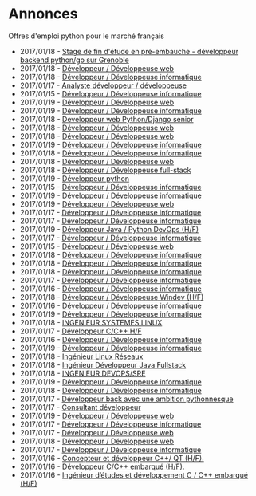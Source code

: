 # Annonces

Offres d'emploi python pour le marché français

* 2017/01/18 - [Stage de fin d'étude en pré-embauche - développeur backend python/go sur Grenoble](http://www.pyjobs.fr/jobs/details/4649/stage-de-fin-detude-en-pre-embauche-developpeur-backend-python-go-sur-grenoble "Stage de fin d'étude en pré-embauche - développeur backend python/go sur Grenoble")
* 2017/01/18 - [Développeur / Développeuse web](http://www.pyjobs.fr/jobs/details/4636/developpeur-developpeuse-web "Développeur / Développeuse web")
* 2017/01/18 - [Développeur / Développeuse informatique](http://www.pyjobs.fr/jobs/details/4639/developpeur-developpeuse-informatique "Développeur / Développeuse informatique")
* 2017/01/17 - [Analyste développeur / développeuse](http://www.pyjobs.fr/jobs/details/4628/analyste-developpeur-developpeuse "Analyste développeur / développeuse")
* 2017/01/15 - [Développeur / Développeuse informatique](http://www.pyjobs.fr/jobs/details/4616/developpeur-developpeuse-informatique "Développeur / Développeuse informatique")
* 2017/01/19 - [Développeur / Développeuse web](http://www.pyjobs.fr/jobs/details/4657/developpeur-developpeuse-web "Développeur / Développeuse web")
* 2017/01/19 - [Développeur / Développeuse informatique](http://www.pyjobs.fr/jobs/details/4658/developpeur-developpeuse-informatique "Développeur / Développeuse informatique")
* 2017/01/18 - [Developpeur web Python/Django senior](http://www.pyjobs.fr/jobs/details/4647/developpeur-web-python-django-senior "Developpeur web Python/Django senior")
* 2017/01/18 - [Développeur / Développeuse web](http://www.pyjobs.fr/jobs/details/4635/developpeur-developpeuse-web "Développeur / Développeuse web")
* 2017/01/18 - [Développeur / Développeuse web](http://www.pyjobs.fr/jobs/details/4648/developpeur-developpeuse-web "Développeur / Développeuse web")
* 2017/01/19 - [Développeur / Développeuse informatique](http://www.pyjobs.fr/jobs/details/4656/developpeur-developpeuse-informatique "Développeur / Développeuse informatique")
* 2017/01/18 - [Développeur / Développeuse informatique](http://www.pyjobs.fr/jobs/details/4638/developpeur-developpeuse-informatique "Développeur / Développeuse informatique")
* 2017/01/18 - [Développeur / Développeuse web](http://www.pyjobs.fr/jobs/details/4637/developpeur-developpeuse-web "Développeur / Développeuse web")
* 2017/01/18 - [Développeur / Développeuse full-stack](http://www.pyjobs.fr/jobs/details/4646/developpeur-developpeuse-full-stack "Développeur / Développeuse full-stack")
* 2017/01/19 - [Développeur python](http://www.pyjobs.fr/jobs/details/4664/developpeur-python "Développeur python")
* 2017/01/15 - [Développeur / Développeuse informatique](http://www.pyjobs.fr/jobs/details/4614/developpeur-developpeuse-informatique "Développeur / Développeuse informatique")
* 2017/01/19 - [Développeur / Développeuse informatique](http://www.pyjobs.fr/jobs/details/4655/developpeur-developpeuse-informatique "Développeur / Développeuse informatique")
* 2017/01/19 - [Développeur / Développeuse web](http://www.pyjobs.fr/jobs/details/4654/developpeur-developpeuse-web "Développeur / Développeuse web")
* 2017/01/17 - [Développeur / Développeuse informatique](http://www.pyjobs.fr/jobs/details/4625/developpeur-developpeuse-informatique "Développeur / Développeuse informatique")
* 2017/01/17 - [Développeur / Développeuse informatique](http://www.pyjobs.fr/jobs/details/4627/developpeur-developpeuse-informatique "Développeur / Développeuse informatique")
* 2017/01/19 - [Développeur Java / Python DevOps (H/F)](http://www.pyjobs.fr/jobs/details/4663/developpeur-java-python-devops-h-f "Développeur Java / Python DevOps (H/F)")
* 2017/01/17 - [Développeur / Développeuse informatique](http://www.pyjobs.fr/jobs/details/4626/developpeur-developpeuse-informatique "Développeur / Développeuse informatique")
* 2017/01/15 - [Développeur / Développeuse web](http://www.pyjobs.fr/jobs/details/4612/developpeur-developpeuse-web "Développeur / Développeuse web")
* 2017/01/18 - [Développeur / Développeuse informatique](http://www.pyjobs.fr/jobs/details/4644/developpeur-developpeuse-informatique "Développeur / Développeuse informatique")
* 2017/01/18 - [Développeur / Développeuse informatique](http://www.pyjobs.fr/jobs/details/4645/developpeur-developpeuse-informatique "Développeur / Développeuse informatique")
* 2017/01/18 - [Développeur / Développeuse informatique](http://www.pyjobs.fr/jobs/details/4643/developpeur-developpeuse-informatique "Développeur / Développeuse informatique")
* 2017/01/17 - [Développeur / Développeuse informatique](http://www.pyjobs.fr/jobs/details/4624/developpeur-developpeuse-informatique "Développeur / Développeuse informatique")
* 2017/01/16 - [Développeur / Développeuse informatique](http://www.pyjobs.fr/jobs/details/4620/developpeur-developpeuse-informatique "Développeur / Développeuse informatique")
* 2017/01/18 - [Développeur / Développeuse Windev (H/F)](http://www.pyjobs.fr/jobs/details/4642/developpeur-developpeuse-windev-h-f "Développeur / Développeuse Windev (H/F)")
* 2017/01/16 - [Développeur / Développeuse informatique](http://www.pyjobs.fr/jobs/details/4619/developpeur-developpeuse-informatique "Développeur / Développeuse informatique")
* 2017/01/19 - [Développeur / Développeuse informatique](http://www.pyjobs.fr/jobs/details/4662/developpeur-developpeuse-informatique "Développeur / Développeuse informatique")
* 2017/01/18 - [INGENIEUR SYSTEMES LINUX](http://www.pyjobs.fr/jobs/details/4653/ingenieur-systemes-linux "INGENIEUR SYSTEMES LINUX")
* 2017/01/17 - [Développeur C/C++ H/F](http://www.pyjobs.fr/jobs/details/4634/developpeur-c-c-h-f "Développeur C/C++ H/F")
* 2017/01/16 - [Développeur / Développeuse informatique](http://www.pyjobs.fr/jobs/details/4618/developpeur-developpeuse-informatique "Développeur / Développeuse informatique")
* 2017/01/19 - [Développeur / Développeuse informatique](http://www.pyjobs.fr/jobs/details/4661/developpeur-developpeuse-informatique "Développeur / Développeuse informatique")
* 2017/01/18 - [Ingénieur Linux Réseaux](http://www.pyjobs.fr/jobs/details/4651/ingenieur-linux-reseaux "Ingénieur Linux Réseaux")
* 2017/01/18 - [Ingénieur Développeur Java Fullstack](http://www.pyjobs.fr/jobs/details/4652/ingenieur-developpeur-java-fullstack "Ingénieur Développeur Java Fullstack")
* 2017/01/18 - [INGENIEUR DEVOPS/SRE](http://www.pyjobs.fr/jobs/details/4650/ingenieur-devops-sre "INGENIEUR DEVOPS/SRE")
* 2017/01/19 - [Développeur / Développeuse informatique](http://www.pyjobs.fr/jobs/details/4660/developpeur-developpeuse-informatique "Développeur / Développeuse informatique")
* 2017/01/18 - [Développeur / Développeuse informatique](http://www.pyjobs.fr/jobs/details/4641/developpeur-developpeuse-informatique "Développeur / Développeuse informatique")
* 2017/01/17 - [Développeur back avec une ambition pythonnesque](http://www.pyjobs.fr/jobs/details/4633/developpeur-back-avec-une-ambition-pythonnesque "Développeur back avec une ambition pythonnesque")
* 2017/01/17 - [Consultant développeur](http://www.pyjobs.fr/jobs/details/4632/consultant-developpeur "Consultant développeur")
* 2017/01/19 - [Développeur / Développeuse web](http://www.pyjobs.fr/jobs/details/4659/developpeur-developpeuse-web "Développeur / Développeuse web")
* 2017/01/17 - [Développeur / Développeuse informatique](http://www.pyjobs.fr/jobs/details/4630/developpeur-developpeuse-informatique "Développeur / Développeuse informatique")
* 2017/01/17 - [Développeur / Développeuse web](http://www.pyjobs.fr/jobs/details/4631/developpeur-developpeuse-web "Développeur / Développeuse web")
* 2017/01/18 - [Développeur / Développeuse web](http://www.pyjobs.fr/jobs/details/4640/developpeur-developpeuse-web "Développeur / Développeuse web")
* 2017/01/17 - [Développeur / Développeuse informatique](http://www.pyjobs.fr/jobs/details/4629/developpeur-developpeuse-informatique "Développeur / Développeuse informatique")
* 2017/01/16 - [Concepteur et développeur C++/ QT (H/F).](http://www.pyjobs.fr/jobs/details/4622/concepteur-et-developpeur-c-qt-h-f "Concepteur et développeur C++/ QT (H/F).")
* 2017/01/16 - [Développeur C/C++ embarqué (H/F).](http://www.pyjobs.fr/jobs/details/4623/developpeur-c-c-embarque-h-f "Développeur C/C++ embarqué (H/F).")
* 2017/01/16 - [Ingénieur d’études et développement C / C++ embarqué (H/F)](http://www.pyjobs.fr/jobs/details/4621/ingenieur-detudes-et-developpement-c-c-embarque-h-f "Ingénieur d’études et développement C / C++ embarqué (H/F)")

